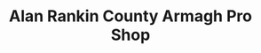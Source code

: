 ---
title: "Alan Rankin County Armagh Pro Shop"
address: "within County Armagh Golf Club, Newry Rd, Armagh, County Armagh BT60 1EN"
tel: "028 3752 5864"
county: "Armagh"
category: "Pitch And Putt"
type: "Content"
lat: "54.345223"
lng: "-6.64713"
---